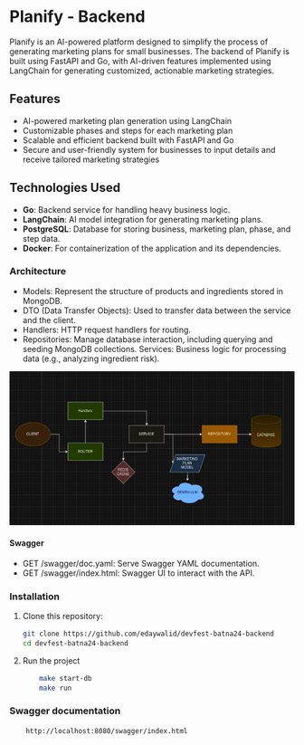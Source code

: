 
# Planify - Backend

Planify is an AI-powered platform designed to simplify the process of generating marketing plans for small businesses. The backend of Planify is built using FastAPI and Go, with AI-driven features implemented using LangChain for generating customized, actionable marketing strategies.

## Features

- AI-powered marketing plan generation using LangChain
- Customizable phases and steps for each marketing plan
- Scalable and efficient backend built with FastAPI and Go
- Secure and user-friendly system for businesses to input details and receive tailored marketing strategies

## Technologies Used

- **Go**: Backend service for handling heavy business logic.
- **LangChain**: AI model integration for generating marketing plans.
- **PostgreSQL**: Database for storing business, marketing plan, phase, and step data.
- **Docker**: For containerization of the application and its dependencies.



### Architecture

- Models: Represent the structure of products and ingredients stored in MongoDB.
- DTO (Data Transfer Objects): Used to transfer data between the service and the client.
- Handlers: HTTP request handlers for routing.
- Repositories: Manage database interaction, including querying and seeding MongoDB collections.
  Services: Business logic for processing data (e.g., analyzing ingredient risk).

![Architecture](./assets/architecture.png)


#### Swagger

- GET /swagger/doc.yaml: Serve Swagger YAML documentation.
- GET /swagger/index.html: Swagger UI to interact with the API.

### Installation

1. Clone this repository:

   ```bash
   git clone https://github.com/edaywalid/devfest-batna24-backend
   cd devfest-batna24-backend
   ```

2. Run the project

   ```bash
       make start-db
       make run
   ```

### Swagger documentation

```bash
    http://localhost:8080/swagger/index.html
```